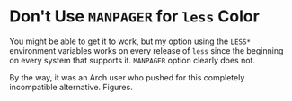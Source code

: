 # Don't Use `MANPAGER` for `less` Color

You might be able to get it to work, but my option using the `LESS*` environment variables works on every release of `less` since the beginning on every system that supports it. `MANPAGER` option clearly does not.

By the way, it was an Arch user who pushed for this completely incompatible alternative. Figures.
